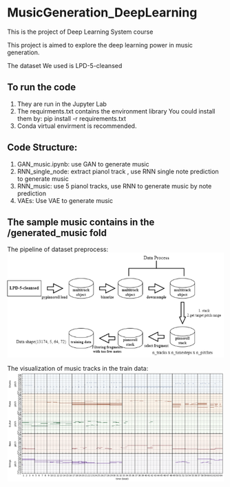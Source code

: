 # MusicGeneration_DeepLearning
This is the project of Deep Learning System course

This project is aimed to explore the deep learning power in music generation.

The dataset We used is LPD-5-cleansed

## To run the code
1. They are run in the Jupyter Lab
2. The requirments.txt contains the environment library
   You could install them by: pip install -r requirements.txt
3. Conda virtual envirment is recommended.

## Code Structure:
1. GAN_music.ipynb: use GAN to generate music
2. RNN_single_node: extract pianol track , use RNN single note prediction to generate music
3. RNN_music: use 5 pianol tracks, use RNN to generate music by note prediction
4. VAEs: Use VAE to generate music


## The sample music contains in the /generated_music fold
The pipeline of dataset preprocess: 
![Image text](dataprocess.png)

The visualization of music tracks in the train data: ![Image text](trackvisualization.png)




